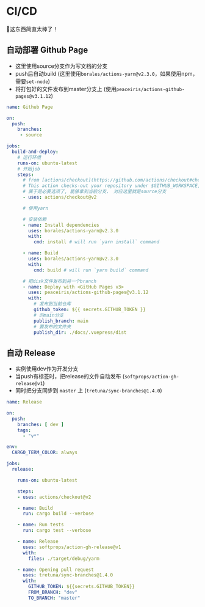 # CI/CD

🤤这东西简直太棒了！

## 自动部署 Github Page
- 这里使用source分支作为写文档的分支
- push后自动build (这里使用`borales/actions-yarn@v2.3.0`，如果使用npm，需要`set-node`)
- 将打包好的文件发布到master分支上 (使用`peaceiris/actions-github-pages@v3.1.12`)
```yml
name: Github Page

on:
  push:
    branches:
     - source

jobs:
  build-and-deploy:
    # 运行环境
    runs-on: ubuntu-latest
    # 开始job
    steps:
      # from [actions/checkout](https://github.com/actions/checkout#checkout-v2)
      # This action checks-out your repository under $GITHUB_WORKSPACE, so your workflow can access it.
      # 属于是必要选项了, 能够拿到当前分支， 对应这里就是source分支
      - uses: actions/checkout@v2

      # 使用yarn

      # 安装依赖
      - name: Install dependencies
        uses: borales/actions-yarn@v2.3.0
        with:
          cmd: install # will run `yarn install` command

      - name: Build
        uses: borales/actions-yarn@v2.3.0
        with:
          cmd: build # will run `yarn build` command

      # 把disk文件发布到另一个branch
      - name: Deploy with <GitHub Pages v3>
        uses: peaceiris/actions-github-pages@v3.1.12
        with:
          # 发布到当前仓库
          github_token: ${{ secrets.GITHUB_TOKEN }}
          # 的main分支
          publish_branch: main
          # 要发布的文件夹
          publish_dir: ./docs/.vuepress/dist
```


## 自动 Release
- 实例使用dev作为开发分支
- 当push有标签时，把release的文件自动发布 (`softprops/action-gh-release@v1`)
- 同时把分支同步到 `master` 上 (`tretuna/sync-branches@1.4.0`)
```yml
name: Release

on:
  push:
    branches: [ dev ]
    tags:
      - "v*"

env:
  CARGO_TERM_COLOR: always

jobs:
  release:

    runs-on: ubuntu-latest

    steps:
    - uses: actions/checkout@v2

    - name: Build
      run: cargo build --verbose

    - name: Run tests
      run: cargo test --verbose

    - name: Release
      uses: softprops/action-gh-release@v1
      with:
        files: ./target/debug/yarm

    - name: Opening pull request
      uses: tretuna/sync-branches@1.4.0
      with:
        GITHUB_TOKEN: ${{secrets.GITHUB_TOKEN}}
        FROM_BRANCH: "dev"
        TO_BRANCH: "master"
```